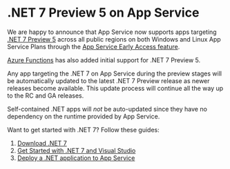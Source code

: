 # .NET 7 Preview 5 on App Service
  
We are happy to announce that App Service now supports apps targeting [.NET 7 Preview 5](https://dotnet.microsoft.com/download/dotnet/7.0) across all public regions on both Windows and Linux App Service Plans through the [App Service Early Access feature](https://aka.ms/app-service-early-access).

[Azure Functions](https://go.microsoft.com/fwlink/?linkid=2201098) has also added initial support for .NET 7 Preview 5.

Any app targeting the .NET 7 on App Service during the preview stages will be automatically updated to the latest .NET 7 Preview release as newer releases become available. This update process will continue all the way up to the RC and GA releases. 

Self-contained .NET apps will *not* be auto-updated since they have no dependency on the runtime provided by App Service.

Want to get started with .NET 7? Follow these guides:

1. [Download .NET 7](https://dotnet.microsoft.com/download/dotnet/7.0)
2. [Get Started with .NET 7 and Visual Studio](https://www.c-sharpcorner.com/article/getting-started-with-net-7-0/)
3. [Deploy a .NET application to App Service](https://docs.microsoft.com/azure/app-service/quickstart-dotnetcore?tabs=net60&pivots=development-environment-vs)
